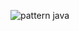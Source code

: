![pattern java](https://user-images.githubusercontent.com/114667272/193248913-4914f9d2-710f-42e5-99fb-14caf3d1cbfc.jpeg)
